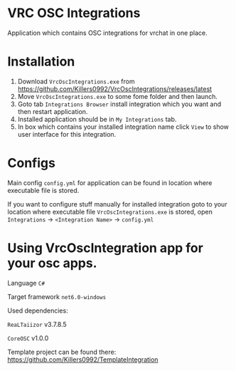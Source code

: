 # VRC OSC Integrations
Application which contains OSC integrations for vrchat in one place.

# Installation

1. Download ``VrcOscIntegrations.exe`` from https://github.com/Killers0992/VrcOscIntegrations/releases/latest
2. Move ``VrcOscIntegrations.exe`` to some fome folder and then launch.
3. Goto tab ``Integrations Browser`` install integration which you want and then restart application.
4. Installed application should be in ``My Integrations`` tab.
5. In box which contains your installed integration name click ``View`` to show user interface for this integration.

# Configs

Main config ``config.yml`` for application can be found in location where executable file is stored.

If you want to configure stuff manually for installed integration goto to your location where executable file ``VrcOscIntegrations.exe`` is stored,
open ``Integrations`` -> ``<Integration Name>`` -> ``config.yml``

# Using VrcOscIntegration app for your osc apps.


Language ``C#``

Target framework ``net6.0-windows``


Used dependencies:

``ReaLTaiizor`` v3.7.8.5

``CoreOSC`` v1.0.0

Template project can be found there: https://github.com/Killers0992/TemplateIntegration
